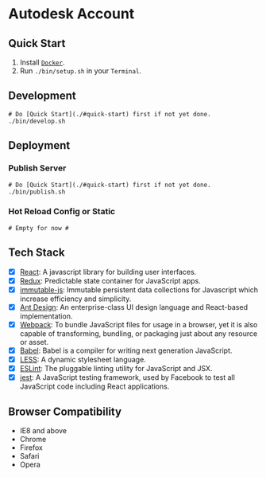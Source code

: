Autodesk Account
======

## Quick Start

1. Install [`Docker`](https://www.docker.com/products/docker).
2. Run `./bin/setup.sh` in your `Terminal`.

## Development

```shell
# Do [Quick Start](./#quick-start) first if not yet done.
./bin/develop.sh
```

## Deployment

### Publish Server

```shell
# Do [Quick Start](./#quick-start) first if not yet done.
./bin/publish.sh
```

### Hot Reload Config or Static

```shell
# Empty for now #
```

## Tech Stack

- [x] [React](https://facebook.github.io/react/): A javascript library for building user interfaces.
- [x] [Redux](http://redux.js.org/): Predictable state container for JavaScript apps.
- [x] [immutable-js](http://facebook.github.io/immutable-js/): Immutable persistent data collections for Javascript which increase efficiency and simplicity.
- [x] [Ant Design](https://ant.design/docs/react/introduce): An enterprise-class UI design language and React-based implementation.
- [x] [Webpack](http://webpack.github.io/docs/): To bundle JavaScript files for usage in a browser, yet it is also capable of transforming, bundling, or packaging just about any resource or asset.
- [x] [Babel](https://babeljs.io/): Babel is a compiler for writing next generation JavaScript.
- [x] [LESS](http://lesscss.org/functions/): A dynamic stylesheet language.
- [x] [ESLint](http://eslint.org/): The pluggable linting utility for JavaScript and JSX.
- [x] [jest](https://facebook.github.io/jest/docs/api.html): A JavaScript testing framework, used by Facebook to test all JavaScript code including React applications.

## Browser Compatibility

- IE8 and above
- Chrome
- Firefox
- Safari
- Opera
